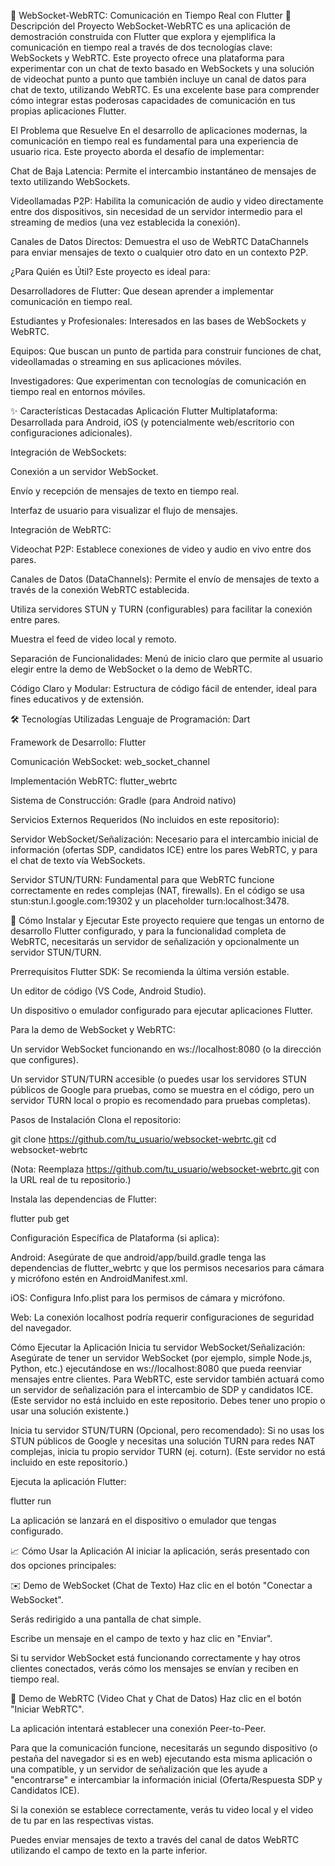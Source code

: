 💬 WebSocket-WebRTC: Comunicación en Tiempo Real con Flutter 🚀
Descripción del Proyecto
WebSocket-WebRTC es una aplicación de demostración construida con Flutter que explora y ejemplifica la comunicación en tiempo real a través de dos tecnologías clave: WebSockets y WebRTC. Este proyecto ofrece una plataforma para experimentar con un chat de texto basado en WebSockets y una solución de videochat punto a punto que también incluye un canal de datos para chat de texto, utilizando WebRTC. Es una excelente base para comprender cómo integrar estas poderosas capacidades de comunicación en tus propias aplicaciones Flutter.

El Problema que Resuelve
En el desarrollo de aplicaciones modernas, la comunicación en tiempo real es fundamental para una experiencia de usuario rica. Este proyecto aborda el desafío de implementar:

Chat de Baja Latencia: Permite el intercambio instantáneo de mensajes de texto utilizando WebSockets.

Videollamadas P2P: Habilita la comunicación de audio y video directamente entre dos dispositivos, sin necesidad de un servidor intermedio para el streaming de medios (una vez establecida la conexión).

Canales de Datos Directos: Demuestra el uso de WebRTC DataChannels para enviar mensajes de texto o cualquier otro dato en un contexto P2P.

¿Para Quién es Útil?
Este proyecto es ideal para:

Desarrolladores de Flutter: Que desean aprender a implementar comunicación en tiempo real.

Estudiantes y Profesionales: Interesados en las bases de WebSockets y WebRTC.

Equipos: Que buscan un punto de partida para construir funciones de chat, videollamadas o streaming en sus aplicaciones móviles.

Investigadores: Que experimentan con tecnologías de comunicación en tiempo real en entornos móviles.

✨ Características Destacadas
Aplicación Flutter Multiplataforma: Desarrollada para Android, iOS (y potencialmente web/escritorio con configuraciones adicionales).

Integración de WebSockets:

Conexión a un servidor WebSocket.

Envío y recepción de mensajes de texto en tiempo real.

Interfaz de usuario para visualizar el flujo de mensajes.

Integración de WebRTC:

Videochat P2P: Establece conexiones de video y audio en vivo entre dos pares.

Canales de Datos (DataChannels): Permite el envío de mensajes de texto a través de la conexión WebRTC establecida.

Utiliza servidores STUN y TURN (configurables) para facilitar la conexión entre pares.

Muestra el feed de video local y remoto.

Separación de Funcionalidades: Menú de inicio claro que permite al usuario elegir entre la demo de WebSocket o la demo de WebRTC.

Código Claro y Modular: Estructura de código fácil de entender, ideal para fines educativos y de extensión.

🛠️ Tecnologías Utilizadas
Lenguaje de Programación: Dart

Framework de Desarrollo: Flutter

Comunicación WebSocket: web_socket_channel

Implementación WebRTC: flutter_webrtc

Sistema de Construcción: Gradle (para Android nativo)

Servicios Externos Requeridos (No incluidos en este repositorio):

Servidor WebSocket/Señalización: Necesario para el intercambio inicial de información (ofertas SDP, candidatos ICE) entre los pares WebRTC, y para el chat de texto vía WebSockets.

Servidor STUN/TURN: Fundamental para que WebRTC funcione correctamente en redes complejas (NAT, firewalls). En el código se usa stun:stun.l.google.com:19302 y un placeholder turn:localhost:3478.

🚀 Cómo Instalar y Ejecutar
Este proyecto requiere que tengas un entorno de desarrollo Flutter configurado, y para la funcionalidad completa de WebRTC, necesitarás un servidor de señalización y opcionalmente un servidor STUN/TURN.

Prerrequisitos
Flutter SDK: Se recomienda la última versión estable.

Un editor de código (VS Code, Android Studio).

Un dispositivo o emulador configurado para ejecutar aplicaciones Flutter.

Para la demo de WebSocket y WebRTC:

Un servidor WebSocket funcionando en ws://localhost:8080 (o la dirección que configures).

Un servidor STUN/TURN accesible (o puedes usar los servidores STUN públicos de Google para pruebas, como se muestra en el código, pero un servidor TURN local o propio es recomendado para pruebas completas).

Pasos de Instalación
Clona el repositorio:

git clone https://github.com/tu_usuario/websocket-webrtc.git
cd websocket-webrtc

(Nota: Reemplaza https://github.com/tu_usuario/websocket-webrtc.git con la URL real de tu repositorio.)

Instala las dependencias de Flutter:

flutter pub get

Configuración Específica de Plataforma (si aplica):

Android: Asegúrate de que android/app/build.gradle tenga las dependencias de flutter_webrtc y que los permisos necesarios para cámara y micrófono estén en AndroidManifest.xml.

iOS: Configura Info.plist para los permisos de cámara y micrófono.

Web: La conexión localhost podría requerir configuraciones de seguridad del navegador.

Cómo Ejecutar la Aplicación
Inicia tu servidor WebSocket/Señalización:
Asegúrate de tener un servidor WebSocket (por ejemplo, simple Node.js, Python, etc.) ejecutándose en ws://localhost:8080 que pueda reenviar mensajes entre clientes. Para WebRTC, este servidor también actuará como un servidor de señalización para el intercambio de SDP y candidatos ICE.
(Este servidor no está incluido en este repositorio. Debes tener uno propio o usar una solución existente.)

Inicia tu servidor STUN/TURN (Opcional, pero recomendado):
Si no usas los STUN públicos de Google y necesitas una solución TURN para redes NAT complejas, inicia tu propio servidor TURN (ej. coturn).
(Este servidor no está incluido en este repositorio.)

Ejecuta la aplicación Flutter:

flutter run

La aplicación se lanzará en el dispositivo o emulador que tengas configurado.

📈 Cómo Usar la Aplicación
Al iniciar la aplicación, serás presentado con dos opciones principales:

✉️ Demo de WebSocket (Chat de Texto)
Haz clic en el botón "Conectar a WebSocket".

Serás redirigido a una pantalla de chat simple.

Escribe un mensaje en el campo de texto y haz clic en "Enviar".

Si tu servidor WebSocket está funcionando correctamente y hay otros clientes conectados, verás cómo los mensajes se envían y reciben en tiempo real.

🎥 Demo de WebRTC (Video Chat y Chat de Datos)
Haz clic en el botón "Iniciar WebRTC".

La aplicación intentará establecer una conexión Peer-to-Peer.

Para que la comunicación funcione, necesitarás un segundo dispositivo (o pestaña del navegador si es en web) ejecutando esta misma aplicación o una compatible, y un servidor de señalización que les ayude a "encontrarse" e intercambiar la información inicial (Oferta/Respuesta SDP y Candidatos ICE).

Si la conexión se establece correctamente, verás tu video local y el video de tu par en las respectivas vistas.

Puedes enviar mensajes de texto a través del canal de datos WebRTC utilizando el campo de texto en la parte inferior.
